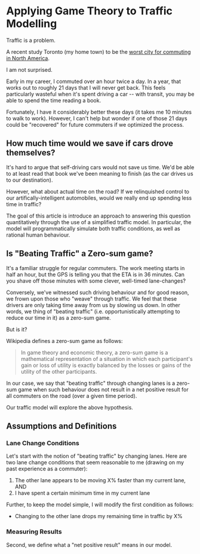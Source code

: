 # Applying Game Theory to Traffic Modelling

Traffic is a problem.

A recent study Toronto (my home town) to be the [worst city for commuting in North America](https://www.reddit.com/r/toronto/comments/cblipd/toronto_is_the_6th_worst_city_in_the_world_for/).

I am not surprised.

Early in my career, I commuted over an hour twice a day. In a year, that works out to roughly 21 days that I will never get back. This feels particularly wasteful when it's spent driving a car -- with transit, you may be able to spend the time reading a book.

Fortunately, I have it considerably better these days (it takes me 10 minutes to walk to work). However, I can't help but wonder if one of those 21 days could be "recovered" for future commuters if we optimized the process.

## How much time would we save if cars drove themselves?

It's hard to argue that self-driving cars would not save us time. We'd be able to at least read that book we've been meaning to finish (as the car drives us to our destination).

However, what about actual time on the road? If we relinquished control to our artifically-intelligent automobiles, would we really end up spending less time in traffic?

The goal of this article is introduce an approach to answering this question quantitatively through the use of a simplified traffic model. In particular, the model will programmatically simulate both traffic conditions, as well as rational human behaviour.

## Is "Beating Traffic" a Zero-sum game?

It's a familiar struggle for regular commuters. The work meeting starts in half an hour, but the GPS is telling you that the ETA is in 36 minutes. Can you shave off those minutes with some clever, well-timed lane-changes?

Conversely, we've witnessed such driving behaviour and for good reason, we frown upon those who "weave" through traffic. We feel that these drivers are only taking time away from us by slowing us down. In other words, we thing of "beating traffic" (i.e. opportunistically attempting to reduce our time in it) as a zero-sum game.

But is it?

Wikipedia defines a zero-sum game as follows:

> In game theory and economic theory, a zero-sum game is a mathematical representation of a situation in which each participant's gain or loss of utility is exactly balanced by the losses or gains of the utility of the other participants.

In our case, we say that "beating traffic" through changing lanes is a zero-sum game when such behaviour does not result in a net positive result for all commuters on the road (over a given time period).

Our traffic model will explore the above hypothesis.  

## Assumptions and Definitions

### Lane Change Conditions

Let's start with the notion of "beating traffic" by changing lanes. Here are two lane change conditions that seem reasonable to me (drawing on my past experience as a commuter):

1. The other lane appears to be moving X% faster than my current lane, AND
2. I have spent a certain minimum time in my current lane

Further, to keep the model simple, I will modify the first condition as follows: 
   - Changing to the other lane drops my remaining time in traffic by X%

### Measuring Results

Second, we define what a "net positive result" means in our model.
